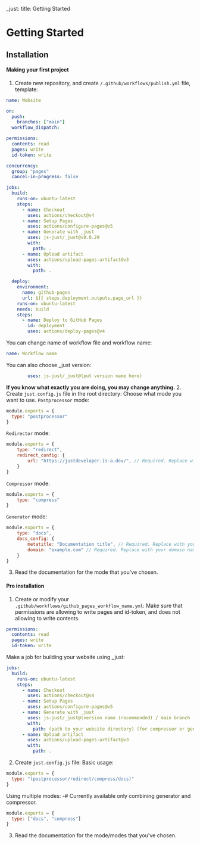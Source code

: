 _just: title: Getting Started
# Getting Started
## Installation
#### Making your first project
1. Create new repository, and create `/.github/workflows/publish.yml` file, template:
```yml
name: Website

on:
  push:
    branches: ["main"]
  workflow_dispatch:

permissions:
  contents: read
  pages: write
  id-token: write

concurrency:
  group: "pages"
  cancel-in-progress: false

jobs:
  build:
    runs-on: ubuntu-latest
    steps:
      - name: Checkout
        uses: actions/checkout@v4
      - name: Setup Pages
        uses: actions/configure-pages@v5
      - name: Generate with _just
        uses: js-just/_just@v0.0.29
        with:
          path: .
      - name: Upload artifact
        uses: actions/upload-pages-artifact@v3
        with:
          path: .

  deploy:
    environment:
      name: github-pages
      url: ${{ steps.deployment.outputs.page_url }}
    runs-on: ubuntu-latest
    needs: build
    steps:
      - name: Deploy to GitHub Pages
        id: deployment
        uses: actions/deploy-pages@v4
```
You can change name of workflow file and workflow name:
```yml
name: Workflow name
```
You can also choose _just version:
```yml
        uses: js-just/_just@(put version name here)
```
**If you know what exactly you are doing, you may change anything.**
2. Create `just.config.js` file in the root directory:
Choose what mode you want to use.
`Postprocessor` mode:
```js
module.exports = {
  type: "postprocessor"
}
```
`Redirector` mode: 
```js
module.exports = {
    type: "redirect", 
    redirect_config: {
        url: "https://justdeveloper.is-a.dev/", // Required. Replace with destination URL.
    }
}
```
`Compressor` mode:
```js
module.exports = {
    type: "compress"
}
```
`Generator` mode:
```js
module.exports = {
    type: "docs",
    docs_config: {
        metatitle: "Documentation title", // Required. Replace with your documentation title.
        domain: "example.com" // Required. Replace with your domain name. Domain name should be valid.
    }
}
```
3. Read the documentation for the mode that you've chosen.
#### Pro installation
1. Create or modify your `.github/workflows/github_pages_workflow_name.yml`:
Make sure that permissions are allowing to write pages and id-token, and does not allowing to write contents.
```yml
permissions:
  contents: read
  pages: write
  id-token: write
```
Make a job for building your website using _just:
```yml
jobs:
  build:
    runs-on: ubuntu-latest
    steps:
      - name: Checkout
        uses: actions/checkout@v4
      - name: Setup Pages
        uses: actions/configure-pages@v5
      - name: Generate with _just
        uses: js-just/_just@(version name (recommended) / main branch (latest commit) (unstable, not recommended) / commit SHA (not recommended))
        with:
          path: (path to your website directory) (for compressor or generator modes only)
      - name: Upload artifact
        uses: actions/upload-pages-artifact@v3
        with:
          path: .
```
2. Create `just.config.js` file:
Basic usage:
```js
module.exports = {
  type: "(postprocessor/redirect/compress/docs)"
}
```
Using multiple modes:
-# Currently available only combining generator and compressor.
```js
module.exports = {
  type: ["docs", "compress"]
}
```
3. Read the documentation for the mode/modes that you've chosen.